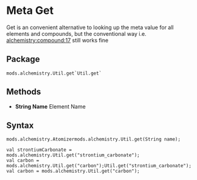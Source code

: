 # Meta Get
Get is an convenient alternative to looking up the meta value for all elements and compounds, but the conventional way i.e. <alchemistry:compound:17> still works fine

## Package
```zenscript
mods.alchemistry.Util.get`Util.get`
```

## Methods

- **String Name** Element Name

## Syntax

```zenscript
mods.alchemistry.Atomizermods.alchemistry.Util.get(String name);

val strontiumCarbonate = mods.alchemistry.Util.get("strontium_carbonate");
val carbon = mods.alchemistry.Util.get("carbon");Util.get("strontium_carbonate");
val carbon = mods.alchemistry.Util.get("carbon");
```